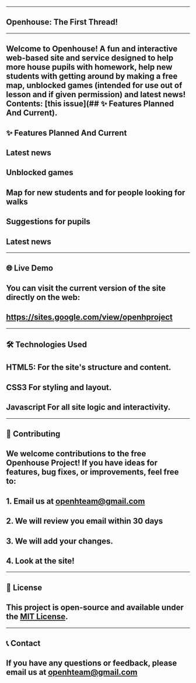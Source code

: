  -----
 
 ## Openhouse: The First Thread!

-----

## Welcome to Openhouse! A fun and interactive web-based site and service designed to help more house pupils with homework, help new students with getting around by making a free map, unblocked games (intended for use out of lesson and if given permission) and latest news! Contents: [this issue](## ✨ Features Planned And Current).
## ✨ Features Planned And Current


## Latest news
## Unblocked games
## Map for new students and for people looking for walks
## Suggestions for pupils
## Latest news

-----

## 🌐 Live Demo

## You can visit the current version of the site directly on the web:

## https://sites.google.com/view/openhproject

-----

## 🛠️ Technologies Used

## HTML5: For the site's structure and content.
## CSS3 For styling and layout.
## Javascript For all site logic and interactivity.


-----


## 🤝 Contributing

## We welcome contributions to the free Openhouse Project! If you have ideas for features, bug fixes, or improvements, feel free to:

## 1. Email us at openhteam@gmail.com
## 2. We will review you email within 30 days
## 3. We will add your changes.
## 4. Look at the site!


-----


## 📄 License

## This project is open-source and available under the [MIT License](https://www.google.com/search?q=LICENSE).


-----


## 📞 Contact

## If you have any questions or feedback, please email us at openhteam@gmail.com
